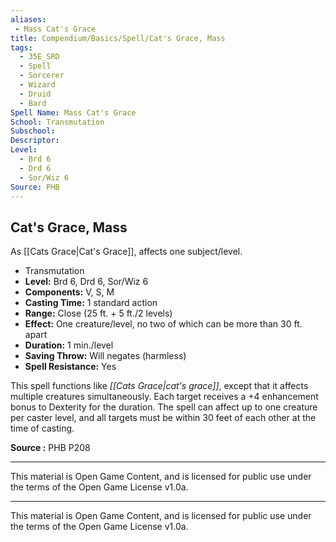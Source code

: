 ```yaml
---
aliases:
 - Mass Cat's Grace
title: Compendium/Basics/Spell/Cat's Grace, Mass
tags: 
  - 35E_SRD
  - Spell
  - Sorcerer
  - Wizard
  - Druid
  - Bard
Spell Name: Mass Cat's Grace
School: Transmutation
Subschool: 
Descriptor: 
Level:
  - Brd 6
  - Drd 6
  - Sor/Wiz 6
Source: PHB
---
```


## Cat's Grace, Mass

As [[Cats Grace|Cat's Grace]], affects one subject/level.

*   Transmutation
*   **Level:** Brd 6, Drd 6, Sor/Wiz 6
*   **Components:** V, S, M
*   **Casting Time:** 1 standard action
*   **Range:** Close (25 ft. + 5 ft./2 levels)
*   **Effect:** One creature/level, no two of which can be more than 30 ft. apart
*   **Duration:** 1 min./level
*   **Saving Throw:** Will negates (harmless)
*   **Spell Resistance:** Yes

This spell functions like *[[Cats Grace|cat's grace]]*, except that it affects multiple creatures simultaneously. Each target receives a +4 enhancement bonus to Dexterity for the duration. The spell can affect up to one creature per caster level, and all targets must be within 30 feet of each other at the time of casting.

**Source :** PHB P208

---

This material is Open Game Content, and is licensed for public use under  
the terms of the Open Game License v1.0a.

---

This material is Open Game Content, and is licensed for public use under the terms of the Open Game License v1.0a.

